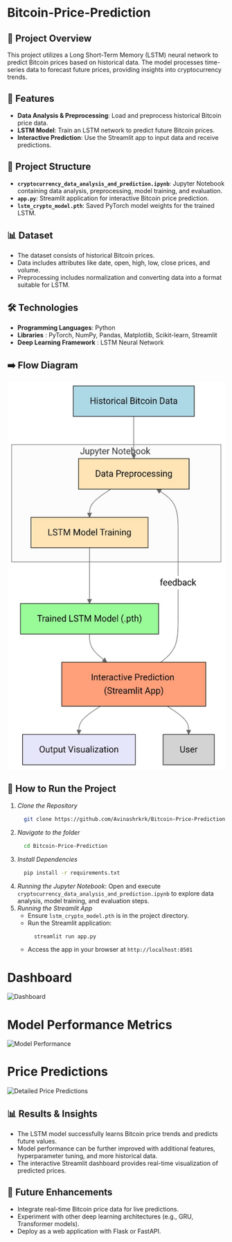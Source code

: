 ﻿# Bitcoin-Price-Prediction

## 📌 Project Overview
This project utilizes a Long Short-Term Memory (LSTM) neural network to predict Bitcoin prices based on historical data. The model processes time-series data to forecast future prices, providing insights into cryptocurrency trends.

## 🚀 Features
- **Data Analysis & Preprocessing**: Load and preprocess historical Bitcoin price data.
- **LSTM Model**: Train an LSTM network to predict future Bitcoin prices.
- **Interactive Prediction**: Use the Streamlit app to input data and receive predictions.

## 📂 Project Structure
- **`cryptocurrency_data_analysis_and_prediction.ipynb`**: Jupyter Notebook containing data analysis, preprocessing, model training, and evaluation.
- **`app.py`**: Streamlit application for interactive Bitcoin price prediction.
- **`lstm_crypto_model.pth`**: Saved PyTorch model weights for the trained LSTM.

## 📊 Dataset
* The dataset consists of historical Bitcoin prices.
* Data includes attributes like date, open, high, low, close prices, and volume.
* Preprocessing includes normalization and converting data into a format suitable for LSTM.

## 🛠️ Technologies 
* **Programming Languages**: Python
* **Libraries** : PyTorch, NumPy, Pandas, Matplotlib, Scikit-learn, Streamlit
* **Deep Learning Framework** : LSTM Neural Network

## ➡️ Flow Diagram
![Flow Diagram](images/flow-chart.jpg)

## 🚀 How to Run the Project
1. *Clone the Repository*
   ```bash
     git clone https://github.com/Avinashrkrk/Bitcoin-Price-Prediction.git
2. *Navigate to the folder*
   ```bash
     cd Bitcoin-Price-Prediction
3. *Install Dependencies*
   ```bash
     pip install -r requirements.txt
4. *Running the Jupyter Notebook*: Open and execute `cryptocurrency_data_analysis_and_prediction.ipynb` to explore data analysis, model training, and evaluation steps.
5. *Running the Streamlit App*
   - Ensure `lstm_crypto_model.pth` is in the project directory.
   - Run the Streamlit application:
     ```bash
       streamlit run app.py
   - Access the app in your browser at `http://localhost:8501`
     
# Dashboard
![Dashboard](images/img1.png)

# Model Performance Metrics
![Model Performance](images/img3.png)

# Price Predictions 
![Detailed Price Predictions](images/img2.png)
  
## 📊 Results & Insights
* The LSTM model successfully learns Bitcoin price trends and predicts future values.
* Model performance can be further improved with additional features, hyperparameter tuning, and more historical data.
* The interactive Streamlit dashboard provides real-time visualization of predicted prices.

## 📌  Future Enhancements
* Integrate real-time Bitcoin price data for live predictions.
* Experiment with other deep learning architectures (e.g., GRU, Transformer models).
* Deploy as a web application with Flask or FastAPI.
